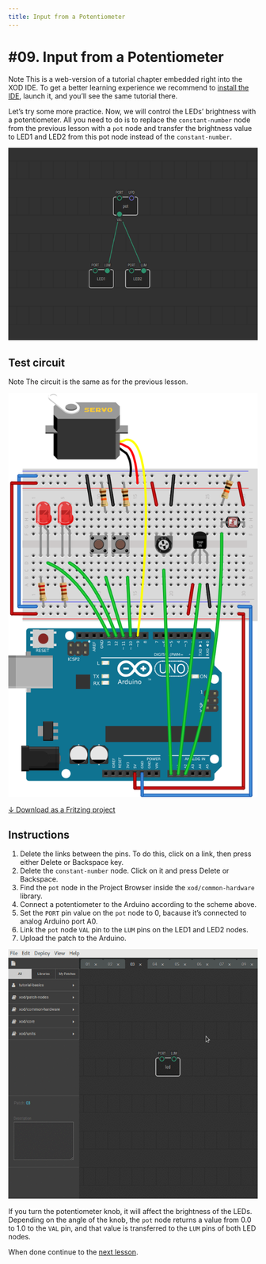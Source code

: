```yaml
---
title: Input from a Potentiometer
---
```


# #09. Input from a Potentiometer

<div class="ui segment">
<span class="ui ribbon label">Note</span>
This is a web-version of a tutorial chapter embedded right into the XOD IDE.
To get a better learning experience we recommend to
<a href="../install/">install the IDE</a>, launch it, and you’ll see the
same tutorial there.
</div>

Let’s try some more practice. Now, we will control the LEDs’ brightness with a
potentiometer. All you need to do is to replace the `constant-number` node from the
previous lesson with a `pot` node and transfer the brightness value to LED1 and LED2
from this pot node instead of the `constant-number`.

![Patch](./patch.png)

## Test circuit

<div class="ui segment">
<span class="ui ribbon label">Note</span>
The circuit is the same as for the previous lesson.
</div>

![Circuit](./circuit.fz.png)

[↓ Download as a Fritzing project](./circuit.fzz)

## Instructions

1. Delete the links between the pins. To do this, click on a link, then press
   either Delete or Backspace key.
2. Delete the `constant-number` node. Click on it and press Delete or
   Backspace.
3. Find the `pot` node in the Project Browser inside the `xod/common-hardware`
   library.
4. Connect a potentiometer to the Arduino according to the scheme above.
5. Set the `PORT` pin value on the `pot` node to 0, bacause it’s connected to
   analog Arduino port A0.
6. Link the `pot` node `VAL` pin to the `LUM` pins on the LED1 and LED2 nodes.
7. Upload the patch to the Arduino.

![Screencast](./screencast.gif)

If you turn the potentiometer knob, it will affect the brightness of the LEDs.
Depending on the angle of the knob, the `pot` node returns a value from 0.0 to
1.0 to the `VAL` pin, and that value is transferred to the `LUM` pins of both
LED nodes.

When done continue to the [next lesson](../10-math/).

